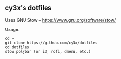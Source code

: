 cy3x's dotfiles
--------------------

Uses GNU Stow – https://www.gnu.org/software/stow/

Usage:
```code
cd ~
git clone https://github.com/cy3x/dotfiles
cd dotfiles
stow polybar (or i3, rofi, dmenu, etc.)
